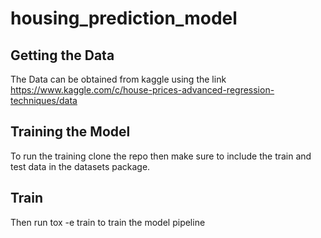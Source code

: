 # housing_prediction_model

## Getting the Data
The Data can be obtained from kaggle using the link https://www.kaggle.com/c/house-prices-advanced-regression-techniques/data

## Training the Model
To run the training clone the repo then make sure to include the train and test data in the datasets package.

## Train
Then run tox -e train to train the model pipeline


